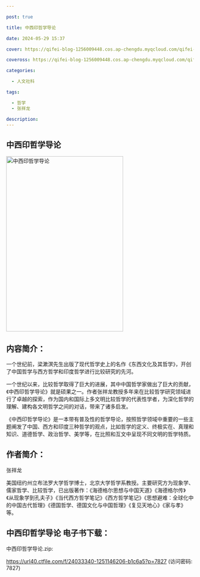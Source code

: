 ```yaml
---

post: true

title: 中西印哲学导论

date: 2024-05-29 15:37

cover: https://qifei-blog-1256009448.cos.ap-chengdu.myqcloud.com/qifei-blog/6586420fc458853aefcb8da0.jpg

coveross: https://qifei-blog-1256009448.cos.ap-chengdu.myqcloud.com/qifei-blog/6586420fc458853aefcb8da0.jpg

categories:

  - 人文社科

tags:

  - 哲学
  - 张祥龙

description:
---
```


## 中西印哲学导论
<img alt="中西印哲学导论 " class="aligncenter loaded" data-was-processed="true" decoding="async" fetchpriority="high" height="471" src="https://qifei-blog-1256009448.cos.ap-chengdu.myqcloud.com/qifei-blog/6586420fc458853aefcb8da0.jpg " style="cursor: zoom-in;" width="314"/>

## 内容简介：

一个世纪前，梁漱溟先生出版了现代哲学史上的名作《东西文化及其哲学》，开创了中国哲学与西方哲学和印度哲学进行比较研究的先河。

一个世纪以来，比较哲学取得了巨大的进展，其中中国哲学家做出了巨大的贡献，《中西印哲学导论》就是硕果之一。作者张祥龙教授多年来在比较哲学研究领域进行了卓越的探索，作为国内和国际上多文明比较哲学的代表性学者，为深化哲学的理解、建构各文明哲学之间的对话，带来了诸多启发。

《中西印哲学导论》是一本带有普及性的哲学导论，按照哲学领域中重要的一些主题阐发了中国、西方和印度三种哲学的观点，比如哲学的定义、终极实在、真理和知识、道德哲学、政治哲学、美学等，在比照和互文中呈现不同文明的哲学特质。

## 作者简介：

张祥龙

美国纽约州立布法罗大学哲学博士，北京大学哲学系教授。主要研究方为现象学、儒家哲学、比较哲学，已出版著作：《海德格尔思想与中国天道》《海德格尔传》《从现象学到孔夫子》《当代西方哲学笔记》《西方哲学笔记》《思想避难：全球化中的中国古代哲理》《德国哲学、德国文化与中国哲理》《复见天地心》《家与孝》等。

## 中西印哲学导论 电子书下载：

中西印哲学导论.zip: 

https://url40.ctfile.com/f/24033340-1251146206-b1c6a5?p=7827 (访问密码: 7827)
